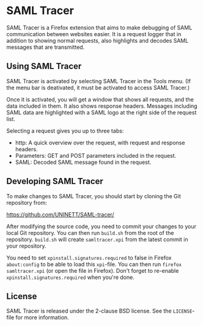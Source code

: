 SAML Tracer
===========

SAML Tracer is a Firefox extension that aims to make debugging of
SAML communication between websites easier. It is a request logger that
in addition to showing normal requests, also highlights and decodes
SAML messages that are transmitted.


Using SAML Tracer
-----------------

SAML Tracer is activated by selecting SAML Tracer in the Tools menu.
(If the menu bar is deativated, it must be activated to access SAML
Tracer.)

Once it is activated, you will get a window that shows all requests,
and the data included in them. It also shows response headers.
Messages including SAML data are highlighted with a SAML logo at the
right side of the request list.

Selecting a request gives you up to three tabs:

* http: A quick overview over the request, with request and response
  headers.
* Parameters: GET and POST parameters included in the request.
* SAML: Decoded SAML message found in the request.


Developing SAML Tracer
----------------------

To make changes to SAML Tracer, you should start by cloning the Git
repository from:

  https://github.com/UNINETT/SAML-tracer/

After modifying the source code, you need to commit your changes to
your local Git repository. You can then run `build.sh` from the
root of the repository. `build.sh` will create `samltracer.xpi` from
the latest commit in your repository.

You need to set `xpinstall.signatures.required` to false in Firefox
`about:config` to be able to load this `xpi`-file. You can then run
`firefox samltracer.xpi` (or open the file in Firefox). Don't forget
to re-enable `xpinstall.signatures.required` when you're done.


License
-------

SAML Tracer is released under the 2-clause BSD license. See the
`LICENSE`-file for more information.
